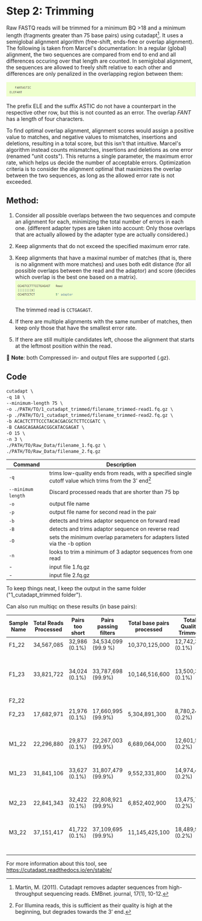 # Step 2: Trimming

Raw FASTQ reads will be trimmed for a minimum BQ >18 and a minimum length (fragments greater than 75 base pairs) using cutadapt[^1]. It uses a semiglobal alignment algorithm (free-shift, ends-free or overlap alignment). The following is taken from Marcel's documentation: In a regular (global) alignment, the two sequences are compared from end to end and all differences occuring over that length are counted. In semiglobal alignment, the sequences are allowed to freely shift relative to each other and differences are only penalized in the overlapping region between them:

![image](alg_text_eg.png)

The prefix ELE and the suffix ASTIC do not have a counterpart in the respective other row, but this is not counted as an error. The overlap *FANT* has a length of four characters.

To find optimal overlap alignment, alignment scores would assign a positive value to matches, and negative values to mismatches, insertions and deletions, resulting in a total score, but this isn't that intuitive.  Marcel's algorithm instead counts mismatches, insertions and deletions as one error (renamed "unit costs"). This returns a single parameter, the maximum error rate, which helps us decide the number of acceptable errors. Optimization criteria is to consider the alignment optimal that maximizes the overlap between the two sequences, as long as the allowed error rate is not exceeded.

## Method: 

1. Consider all possible overlaps between the two sequences and compute an alignment for each, minimizing the total number of errors in each one. (different adapter types are taken into account: Only those overlaps that are actually allowed by the adapter type are actually considered.)
2. Keep alignments that do not exceed the specified maximum error rate.
3. Keep alignments that have a maximal number of matches (that is, there is no alignment with more matches) and uses both edit distance (for all possible overlaps between the read and the adaptor) and score (decides which overlap is the best one based on a matrix).
     ![image](alg_text_eg2.png)

   The trimmed read is `CCTGAGAGT`.

4. If there are multiple alignments with the same number of matches, then keep only those that have the smallest error rate.
5. If there are still multiple candidates left, choose the alignment that starts at the leftmost position within the read.

:memo: **Note**: both Compressed in- and output files are supported (.gz). 

## Code 
```
cutadapt \
-q 18 \
--minimum-length 75 \
-o ./PATH/TO/1_cutadapt_trimmed/filename_trimmed-read1.fq.gz \
-p ./PATH/TO/1_cutadapt_trimmed/filename_trimmed-read2.fq.gz \
-b ACACTCTTTCCCTACACGACGCTCTTCCGATC \
-B CAAGCAGAAGACGGCATACGAGAT \
-O 15 \
-n 3 \
./PATH/TO/Raw_Data/filename_1.fq.gz \
./PATH/TO/Raw_Data/filename_2.fq.gz
```

| Command      | Description |
| ----------- | ----------- |
| `-q`     | trims low-quality ends from reads, with a specified single cutoff value which trims from the 3' end[^2] |
| `--minimum length`   | Discard processed reads that are shorter than 75 bp |
| `-o` | output file name |
| `-p` | output file name for second read in the pair |
| `-b` | detects and trims adaptor sequence on forward read |
| `-B` | detects and trims adaptor sequence on reverse read |
| `-O` | sets the minimum overlap parameters for adapters listed via the -b option |
| `-n` | looks to trim a minimum of 3 adaptor sequences from one read |
| - | input file 1.fq.gz |
| - | input file 2.fq.gz |

To keep things neat, I keep the output in the same folder ("1_cutadapt_trimmed folder").

Can also run multiqc on these results (in base pairs):

|Sample Name |Total Reads Processed|Pairs too short|Pairs passing filters |Total base pairs processed|Total Quality Trimmed|Total filtered|Read|With adaptor|Base pairs processed|Quality Trimmed|filtered|
|-----|-----|-----|-----|-----|-----|-----|-----|-----|-----|-----|-----|
F1_22| 34,567,085|32,986 (0.1%)|34,534,099 (99.9 %)|10,370,125,000|12,742,357  (0.1%)|10,350,938,250  (99.8%)|Read 1|33 (0.0%)|5,185,062,750|4,713,193|5,176,283,874
||||||||Read 2|24(0.0 %)|5,185,062,750|8,029,164|5,174,654,376
F1_23|33,821,722|34,024 (0.1%) |33,787,698 (99.9%)|10,146,516,600 |13,500,307  (0.1%)|10,126,353,863  (99.8%)|Read 1|51 (0.0%)|5,073,258,300 |4,602,604 |5,064,446,548 
||||||||Read 2|21 (0.0%)|5,073,258,300 |8,897,703 |5,061,907,315 
F2_22|||||||||||
||||||||||||
F2_23|17,682,971|21,976 (0.1%)|17,660,995 (99.9%)|5,304,891,300 |8,780,240  (0.2%)|5,291,830,776  (99.8%)|Read 1|24 (0.0%)|2,652,445,650 |3,999,716 |2,645,937,733 
||||||||Read 2|6 (0.0%)|2,652,445,650 |4,780,524 |2,645,893,043 
M1_22|22,296,880|29,877 (0.1%)|22,267,003 (99.9%)|6,689,064,000 |12,601,532  (0.2%)|6,670,632,397  (99.7%)|Read 1|39 (0.0%)|3,344,532,000 |5,780,546 |3,335,405,821 
||||||||Read 2|18 (0.0%)|3,344,532,000 |6,820,986 |3,335,226,576 
M1_23|31,841,106|33,627 (0.1%)|31,807,479 (99.9%)|9,552,331,800 |14,974,446  (0.2%)|9,530,734,750  (99.8%)|Read 1|33,627 (0.1%)|4,776,165,900 |5,049,903 |4,766,891,502 
||||||||Read 2|25 (0.0%)|4,776,165,900 |9,924,543 |4,763,843,248 
M2_23|22,841,343|32,422 (0.1%)|22,808,921 (99.9%)|6,852,402,900 |13,475,734  (0.2%)|6,832,628,348  (99.7%)|Read 1|52 (0.0%)|3,426,201,450 |5,928,373 |3,416,580,652 
||||||||Read 2|8 (0.0%)|3,426,201,450 |7,547,361 |3,416,047,696 
M3_22|37,151,417|41,722 (0.1%)|37,109,695 (99.9%)|11,145,425,100 |18,489,981  (0.2%)|11,118,727,214  (99.8%)|Read 1|68 (0.0%)|5,572,712,550 |6,537,255 |5,561,008,944 
||||||||Read 2|76 (0.0%)|5,572,712,550 |11,952,726 |5,557,718,270 



For more information about this tool, see <https://cutadapt.readthedocs.io/en/stable/>

[^1]: Martin, M. (2011). Cutadapt removes adapter sequences from high-throughput sequencing reads. EMBnet. journal, 17(1), 10-12.
[^2]: For Illumina reads, this is sufficient as their quality is high at the beginning, but degrades towards the 3’ end. 

